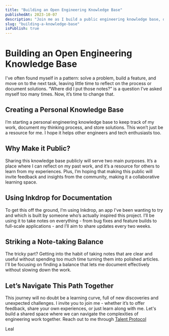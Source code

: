 ```yaml
---
title: "Building an Open Engineering Knowledge Base"
publishedAt: 2023-10-07
description: "Join me as I build a public engineering knowledge base, documenting and reflecting on my problem-solving and feature-building processes using Inkdrop. Let’s learn and navigate the tech world together, sharing insights and fostering a community of collaborative learning in engineering."
slug: "building-a-knowledge-base"
isPublish: true
---
```


# Building an Open Engineering Knowledge Base
I've often found myself in a pattern: solve a problem, build a feature, and move on to the next task, leaving little time to reflect on the process or document solutions. “Where did I put those notes?” is a question I’ve asked myself too many times. Now, it’s time to change that.

## Creating a Personal Knowledge Base
I’m starting a personal engineering knowledge base to keep track of my work, document my thinking process, and store solutions. This won’t just be a resource for me. I hope it helps other engineers and tech enthusiasts too.

## Why Make it Public?
Sharing this knowledge base publicly will serve two main purposes. It’s a place where I can reflect on my past work, and it’s a resource for others to learn from my experiences. Plus, I’m hoping that making this public will invite feedback and insights from the community, making it a collaborative learning space.

## Using Inkdrop for Documentation
To get this off the ground, I’m using Inkdrop, an app I've been wanting to try and which is built by someone who’s actually inspired this project. I’ll be using it to take notes on everything - from bug fixes and feature builds to full-scale applications - and I’ll aim to share updates every two weeks.

## Striking a Note-taking Balance
The tricky part? Getting into the habit of taking notes that are clear and useful without spending too much time turning them into polished articles. I'll be focusing on finding a balance that lets me document effectively without slowing down the work.

## Let’s Navigate This Path Together
This journey will no doubt be a learning curve, full of new discoveries and unexpected challenges. I invite you to join me - whether it’s to offer feedback, share your own experiences, or just learn along with me. Let's build a shared space where we can navigate the complexities of engineering work together. Reach out to me through [Talent Protocol](https://beta.talentprotocol.com/u/leal)

Leal
